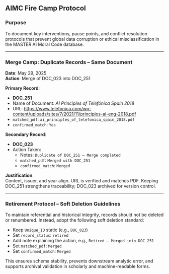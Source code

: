 
## AIMC Fire Camp Protocol

### Purpose
To document key interventions, pause points, and conflict resolution protocols that prevent global data corruption or ethical misclassification in the MASTER AI Moral Code database.

---

### Merge Camp: Duplicate Records – Same Document

**Date**: May 29, 2025  
**Action**: Merge of DOC_023 into DOC_251

**Primary Record**:  
- **DOC_251**  
- Name of Document: *AI Principles of Telefónica Spain 2018*  
- URL: https://www.telefonica.com/wp-content/uploads/sites/7/2021/11/principios-ai-eng-2018.pdf  
- `matched_pdf`: `ai_principles_of_telefonica_spain_2018.pdf`  
- `confirmed_match`: `Yes`

**Secondary Record**:  
- **DOC_023**  
- Action Taken:  
  - Notes: `Duplicate of DOC_251 – Merge completed`
  - `matched_pdf`: `Merged with DOC_251`
  - `confirmed_match`: `Merged`

**Justification**:  
Content, issuer, and year align. URL is verified and matches PDF. Keeping DOC_251 strengthens traceability; DOC_023 archived for version control.

---

### Retirement Protocol – Soft Deletion Guidelines

To maintain referential and historical integrity, records should not be deleted or renumbered. Instead, adopt the following soft deletion standard:

- Keep `Unique_ID` static (e.g., `DOC_023`)
- Set `record_status`: `retired`
- Add note explaining the action, e.g., `Retired – Merged into DOC_251`
- Set `matched_pdf`: `Merged`
- Set `confirmed_match`: `Merged`

This ensures schema stability, prevents downstream analytic error, and supports archival validation in scholarly and machine-readable forms.
